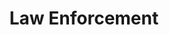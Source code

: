 ---
title: Law Enforcement
slug: law-enforcement
taxonomy:
	tag: industry
content:
    items:
        '@taxonomy.industry': law-enforcement
    order:
        by: date
        dir: desc
---